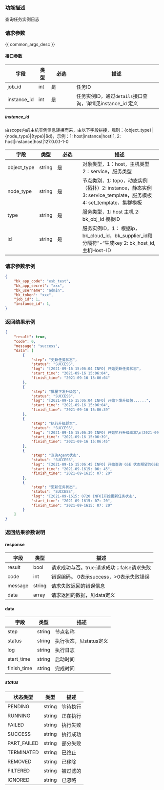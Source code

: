 ### 功能描述

查询任务实例日志

### 请求参数

{{ common_args_desc }}

#### 接口参数

| 字段          | 类型  | <div style="width: 50pt">必选</div> | 描述                                         |
| ----------- | --- | --------------------------------- | ------------------------------------------ |
| job_id      | int | 是                                 | 任务ID                                       |
| instance_id | int | 是                                 | 任务实例ID，通过``details``接口查询，详情见instance_id 定义 |

##### instance_id

由scope内的主机实例信息转换而来，由以下字段拼接，规则：{object_type}|{node_type}|{type}|{id}，示例：1: host|instance|host|1, 2: host|instance|host|127.0.0.1-1-0

| 字段          | 类型     | <div style="width: 50pt">必选</div> | 描述                                                                                  |
| ----------- | ------ | --------------------------------- | ----------------------------------------------------------------------------------- |
| object_type | string | 是                                 | 对象类型，1：host，主机类型  2：service，服务类型                                                    |
| node_type   | string | 是                                 | 节点类别，1: topo，动态实例（拓扑）2: instance，静态实例 3: service_template，服务模板 4: set_template，集群模板 |
| type        | string | 是                                 | 服务类型，1: host 主机 2: bk_obj_id 模板ID                                                   |
| id          | string | 是                                 | 服务实例ID，1： 根据ip，bk_cloud_id，bk_supplier_id和分隔符”-“生成key  2: bk_host_id, 主机Host-ID     |

### 请求参数示例

```json
{
    "bk_app_code": "esb_test",
    "bk_app_secret": "xxx",
    "bk_username": "admin",
    "bk_token": "xxx",
    "job_id": 1,
    "instance_id": 1,
}
```

### 返回结果示例

```json
{
    "result": true,
    "code": 0,
    "message": "success",
    "data": [
        {
            "step": "更新任务状态",
            "status": "SUCCESS",
            "log": "[2021-09-16 15:06:04 INFO] 开始更新任务状态",
            "start_time": "2021-09-16 15:06:04",
            "finish_time": "2021-09-16 15:06:04"
        },
        {
            "step": "批量下发升级包",
            "status": "SUCCESS",
            "log": "[2021-09-16 15:06:04 INFO] 开始下发升级包......",
            "start_time": "2021-09-16 15:06:04",
            "finish_time": "2021-09-16 15:06:39"
        },
        {
            "step": "执行升级脚本",
            "status": "SUCCESS",
            "log": "[2021-09-16 15:06:39 INFO] 开始执行升级脚本\n[2021-09-16 15:06:39 INFO]...........",
            "start_time": "2021-09-16 15:06:39",
            "finish_time": "2021-09-16 15:06:45"
        },
        {
            "step": "查询Agent状态",
            "status": "SUCCESS",
            "log": "[2021-09-16 15:06:45 INFO] 开始查询 GSE 状态期望的GSE主机状态为RUNNING......",
            "start_time": "2021-09-1615: 06: 45",
            "finish_time": "2021-09-1615: 07: 20"
        },
        {
            "step": "更新任务状态",
            "status": "SUCCESS",
            "log": "[2021-09-1615: 0720 INFO]开始更新任务状态",
            "start_time": "2021-09-1615: 07: 20",
            "finish_time": "2021-09-1615: 07: 20"
        }
    ]
}
```

### 返回结果参数说明

#### response

| 字段      | 类型           | 描述                         |
| ------- | ------------ | -------------------------- |
| result  | bool         | 请求成功与否。true:请求成功；false请求失败 |
| code    | int          | 错误编码。 0表示success，>0表示失败错误  |
| message | string       | 请求失败返回的错误信息                |
| data    | array | 请求返回的数据，见data定义            |

#### data

| 字段          | 类型     | 描述             |
| ----------- | ------ | -------------- |
| step        | string | 节点名称           |
| status      | string | 执行状态，见status定义 |
| log         | string | 执行日志           |
| start_time  | string | 启动时间           |
| finish_time | string | 完成时间           |

##### status

| 状态类型        | 类型     | 描述   |
| ----------- | ------ | ---- |
| PENDING     | string | 等待执行 |
| RUNNING     | string | 正在执行 |
| FAILED      | string | 执行失败 |
| SUCCESS     | string | 执行成功 |
| PART_FAILED | string | 部分失败 |
| TERMINATED  | string | 已终止  |
| REMOVED     | string | 已移除  |
| FILTERED    | string | 被过滤的 |
| IGNORED     | string | 已忽略  |
